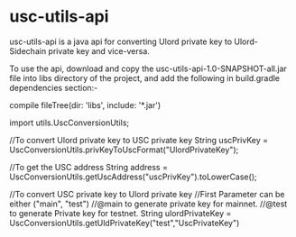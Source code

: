 # usc-utils-api

usc-utils-api is a java api for converting Ulord private key to Ulord-Sidechain private key and vice-versa.

To use the api, download and copy the usc-utils-api-1.0-SNAPSHOT-all.jar file into libs directory of the project, 
and add the following in build.gradle dependencies section:-

compile fileTree(dir: 'libs', include: '*.jar')

import utils.UscConversionUtils;

//To convert Ulord private key to USC private key
String uscPrivKey = UscConversionUtils.privKeyToUscFormat("UlordPrivateKey");

//To get the USC address
String address = UscConversionUtils.getUscAddress("uscPrivKey").toLowerCase();

//To convert USC private key to Ulord private key 
//First Parameter can be either ("main", "test")
//@main to generate private key for mainnet.
//@test to generate Private key for testnet.
String ulordPrivateKey = UscConversionUtils.getUldPrivateKey("test","UscPrivateKey")
